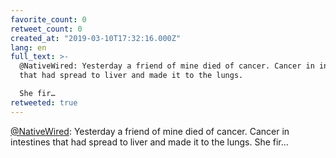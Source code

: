 ```yaml
---
favorite_count: 0
retweet_count: 0
created_at: "2019-03-10T17:32:16.000Z"
lang: en
full_text: >-
  @NativeWired: Yesterday a friend of mine died of cancer. Cancer in intestines
  that had spread to liver and made it to the lungs.

  She fir…
retweeted: true
---
```


[@NativeWired](https://twitter.com/NativeWired): Yesterday a friend of mine died
of cancer. Cancer in intestines that had spread to liver and made it to the
lungs. She fir…
